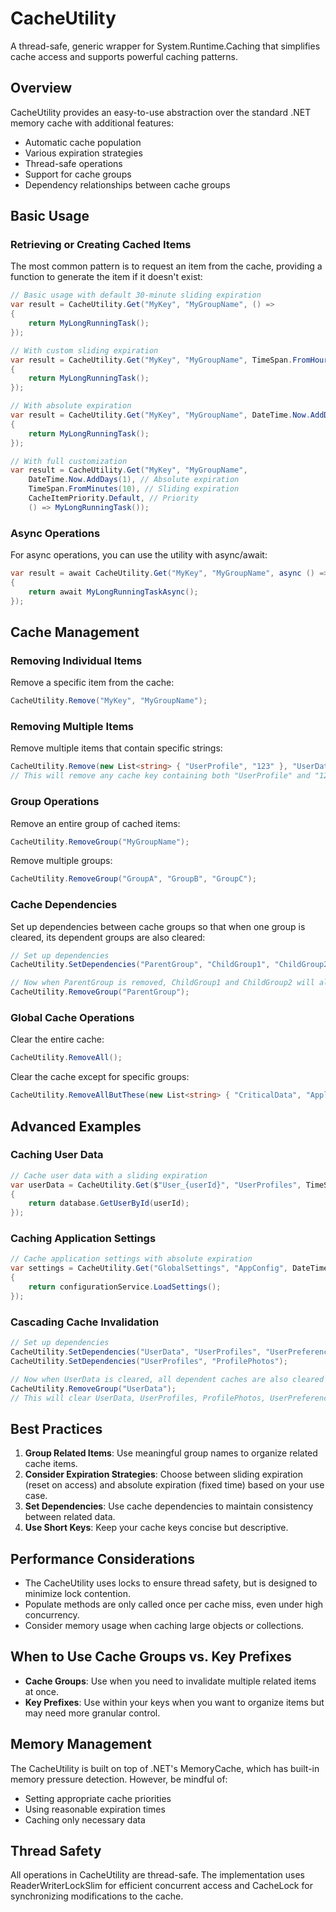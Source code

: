 ﻿# CacheUtility

A thread-safe, generic wrapper for System.Runtime.Caching that simplifies cache access and supports powerful caching patterns.

## Overview

CacheUtility provides an easy-to-use abstraction over the standard .NET memory cache with additional features:

- Automatic cache population
- Various expiration strategies
- Thread-safe operations
- Support for cache groups
- Dependency relationships between cache groups

## Basic Usage

### Retrieving or Creating Cached Items

The most common pattern is to request an item from the cache, providing a function to generate the item if it doesn't exist:

```csharp
// Basic usage with default 30-minute sliding expiration
var result = CacheUtility.Get("MyKey", "MyGroupName", () => 
{
    return MyLongRunningTask();
});

// With custom sliding expiration
var result = CacheUtility.Get("MyKey", "MyGroupName", TimeSpan.FromHours(1), () => 
{
    return MyLongRunningTask();
});

// With absolute expiration
var result = CacheUtility.Get("MyKey", "MyGroupName", DateTime.Now.AddDays(1), () => 
{
    return MyLongRunningTask();
});

// With full customization
var result = CacheUtility.Get("MyKey", "MyGroupName", 
    DateTime.Now.AddDays(1), // Absolute expiration
    TimeSpan.FromMinutes(10), // Sliding expiration
    CacheItemPriority.Default, // Priority
    () => MyLongRunningTask());
```

### Async Operations

For async operations, you can use the utility with async/await:

```csharp
var result = await CacheUtility.Get("MyKey", "MyGroupName", async () => 
{
    return await MyLongRunningTaskAsync();
});
```

## Cache Management

### Removing Individual Items

Remove a specific item from the cache:

```csharp
CacheUtility.Remove("MyKey", "MyGroupName");
```

### Removing Multiple Items

Remove multiple items that contain specific strings:

```csharp
CacheUtility.Remove(new List<string> { "UserProfile", "123" }, "UserData");
// This will remove any cache key containing both "UserProfile" and "123"
```

### Group Operations

Remove an entire group of cached items:

```csharp
CacheUtility.RemoveGroup("MyGroupName");
```

Remove multiple groups:

```csharp
CacheUtility.RemoveGroup("GroupA", "GroupB", "GroupC");
```

### Cache Dependencies

Set up dependencies between cache groups so that when one group is cleared, its dependent groups are also cleared:

```csharp
// Set up dependencies
CacheUtility.SetDependencies("ParentGroup", "ChildGroup1", "ChildGroup2");

// Now when ParentGroup is removed, ChildGroup1 and ChildGroup2 will also be removed
CacheUtility.RemoveGroup("ParentGroup");
```

### Global Cache Operations

Clear the entire cache:

```csharp
CacheUtility.RemoveAll();
```

Clear the cache except for specific groups:

```csharp
CacheUtility.RemoveAllButThese(new List<string> { "CriticalData", "ApplicationSettings" });
```

## Advanced Examples

### Caching User Data

```csharp
// Cache user data with a sliding expiration
var userData = CacheUtility.Get($"User_{userId}", "UserProfiles", TimeSpan.FromMinutes(30), () =>
{
    return database.GetUserById(userId);
});
```

### Caching Application Settings

```csharp
// Cache application settings with absolute expiration
var settings = CacheUtility.Get("GlobalSettings", "AppConfig", DateTime.Now.AddHours(12), () =>
{
    return configurationService.LoadSettings();
});
```

### Cascading Cache Invalidation

```csharp
// Set up dependencies
CacheUtility.SetDependencies("UserData", "UserProfiles", "UserPreferences", "UserActivity");
CacheUtility.SetDependencies("UserProfiles", "ProfilePhotos");

// Now when UserData is cleared, all dependent caches are also cleared
CacheUtility.RemoveGroup("UserData");
// This will clear UserData, UserProfiles, ProfilePhotos, UserPreferences, and UserActivity
```

## Best Practices

1. **Group Related Items**: Use meaningful group names to organize related cache items.
2. **Consider Expiration Strategies**: Choose between sliding expiration (reset on access) and absolute expiration (fixed time) based on your use case.
3. **Set Dependencies**: Use cache dependencies to maintain consistency between related data.
4. **Use Short Keys**: Keep your cache keys concise but descriptive.

## Performance Considerations

- The CacheUtility uses locks to ensure thread safety, but is designed to minimize lock contention.
- Populate methods are only called once per cache miss, even under high concurrency.
- Consider memory usage when caching large objects or collections.

## When to Use Cache Groups vs. Key Prefixes

- **Cache Groups**: Use when you need to invalidate multiple related items at once.
- **Key Prefixes**: Use within your keys when you want to organize items but may need more granular control.

## Memory Management

The CacheUtility is built on top of .NET's MemoryCache, which has built-in memory pressure detection. However, be mindful of:

- Setting appropriate cache priorities
- Using reasonable expiration times
- Caching only necessary data

## Thread Safety

All operations in CacheUtility are thread-safe. The implementation uses ReaderWriterLockSlim for efficient concurrent access and CacheLock for synchronizing modifications to the cache.
